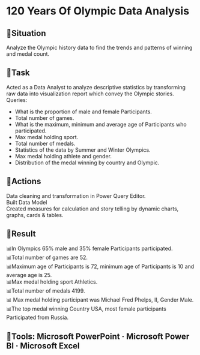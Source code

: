 # 120 Years Of Olympic Data Analysis

## 📌Situation
Analyze the Olympic history data to find the trends and patterns of winning and medal count.
## 📌Task
<p>Acted as a Data Analyst to analyze descriptive statistics by transforming raw data into visualization report which convey the Olympic stories.
<br>Queries:</p>
  
*	What is the proportion of male and female Participants.
*	Total number of games.
*	What is the maximum, minimum and average age of Participants who participated.
*	Max medal holding sport.
*	Total number of medals.
*	Statistics of the data by Summer and Winter Olympics.
*	Max medal holding athlete and gender.
*	Distribution of the medal winning by country and Olympic.

## 📌Actions
<p>Data cleaning and transformation in Power Query Editor.
<br>Built Data Model
<br>Created measures for calculation and story telling by dynamic charts, graphs, cards & tables.</p>
  
## 📌Result
<p>📊In Olympics 65% male and 35% female Participants participated.
<br>📊Total number of games are 52.
<br>📊Maximum age of Participants is 72, minimum age of Participants is 10 and average age is 25.
<br>📊Max medal holding sport Athletics.
<br>📊Total number of medals 4199.
<br>📊 Max medal holding participant was Michael Fred Phelps, II, Gender Male.
<br>📊The top medal winning Country USA, most female participants Participated from Russia.</p>

## 📌Tools: Microsoft PowerPoint · Microsoft Power BI · Microsoft Excel


